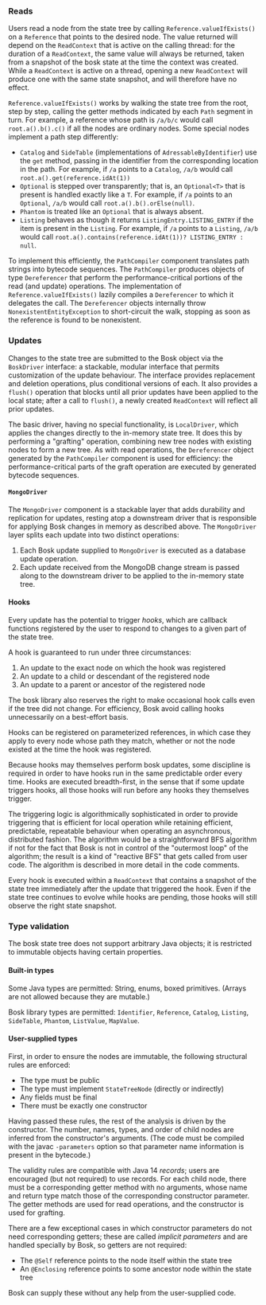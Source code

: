 ### Reads

Users read a node from the state tree by calling `Reference.valueIfExists()` on a `Reference` that points to the desired node.
The value returned will depend on the `ReadContext` that is active on the calling thread:
for the duration of a `ReadContext`, the same value will always be returned,
taken from a snapshot of the bosk state at the time the context was created.
While a `ReadContext` is active on a thread, opening a new `ReadContext` will produce one with the same state snapshot,
and will therefore have no effect.

`Reference.valueIfExists()` works by walking the state tree from the root, step by step,
calling the getter methods indicated by each `Path` segment in turn.
For example, a reference whose path is `/a/b/c` would call `root.a().b().c()`
if all the nodes are ordinary nodes.
Some special nodes implement a path step differently:

- `Catalog` and `SideTable` (implementations of `AdressableByIdentifier`) use the `get` method,
   passing in the identifier from the corresponding location in the path.
   For example, if `/a` points to a `Catalog`, `/a/b` would call `root.a().get(reference.idAt(1))`
- `Optional` is stepped over transparently;
   that is, an `Optional<T>` that is present is handled exactly like a `T`.
   For example, if `/a` points to an `Optional`, `/a/b` would call `root.a().b().orElse(null)`. 
- `Phantom` is treated like an `Optional` that is always absent. 
- `Listing` behaves as though it returns `ListingEntry.LISTING_ENTRY` if the item is present in the `Listing`.
  For example, if `/a` points to a `Listing`, `/a/b` would call `root.a().contains(reference.idAt(1))? LISTING_ENTRY : null`. 

To implement this efficiently, the `PathCompiler` component translates path strings into bytecode sequences.
The `PathCompiler` produces objects of type `Dereferencer` that perform the performance-critical portions of the read (and update) operations.
The implementation of `Reference.valueIfExists()` lazily compiles a `Dereferencer` to which it delegates the call.
The `Dereferencer` objects internally throw `NonexistentEntityException` to short-circuit the walk,
stopping as soon as the reference is found to be nonexistent.

### Updates

Changes to the state tree are submitted to the Bosk object via the `BoskDriver` interface:
a stackable, modular interface that permits customization of the update behaviour.
The interface provides replacement and deletion operations, plus conditional versions of each.
It also provides a `flush()` operation that blocks until all prior updates have been applied to the local state;
after a call to `flush()`, a newly created `ReadContext` will reflect all prior updates.

The basic driver, having no special functionality, is `LocalDriver`, which applies the changes directly to the in-memory state tree.
It does this by performing a "grafting" operation, combining new tree nodes with existing nodes to form a new tree.
As with read operations, the `Dereferencer` object generated by the `PathCompiler` component is used for efficiency:
the performance-critical parts of the graft operation are executed by generated bytecode sequences.

#### `MongoDriver`

The `MongoDriver` component is a stackable layer that adds durability and replication for updates,
resting atop a downstream driver that is responsible for applying Bosk changes in memory as described above.
The `MongoDriver` layer splits each update into two distinct operations:

1. Each Bosk update supplied to `MongoDriver` is executed as a database update operation.
2. Each update received from the MongoDB change stream is passed along to the downstream driver to be applied to the in-memory state tree.

#### Hooks

Every update has the potential to trigger _hooks_, which are callback functions registered by the user to respond to changes to a given part of the state tree.

A hook is guaranteed to run under three circumstances:
1. An update to the exact node on which the hook was registered
2. An update to a child or descendant of the registered node
3. An update to a parent or ancestor of the registered node

The bosk library also reserves the right to make occasional hook calls even if the tree did not change.
For efficiency, Bosk avoid calling hooks unnecessarily on a best-effort basis.

Hooks can be registered on parameterized references, in which case they apply to every node whose path they match,
whether or not the node existed at the time the hook was registered.

Because hooks may themselves perform bosk updates, some discipline is required in order to have hooks run in the same predictable order every time.
Hooks are executed breadth-first, in the sense that if some update triggers hooks,
all those hooks will run before any hooks they themselves trigger.

The triggering logic is algorithmically sophisticated in order to provide triggering that is efficient for local operation
while retaining efficient, predictable, repeatable behaviour when operating an asynchronous, distributed fashion.
The algorithm would be a straightforward BFS algorithm if not for the fact that Bosk is not in control of the "outermost loop" of the algorithm;
the result is a kind of "reactive BFS" that gets called from user code.
The algorithm is described in more detail in the code comments.

Every hook is executed within a `ReadContext` that contains a snapshot of the state tree immediately after the update that triggered the hook.
Even if the state tree continues to evolve while hooks are pending, those hooks will still observe the right state snapshot.

### Type validation

The bosk state tree does not support arbitrary Java objects; it is restricted to immutable objects having certain properties.

#### Built-in types

Some Java types are permitted: String, enums, boxed primitives. (Arrays are not allowed because they are mutable.)

Bosk library types are permitted: `Identifier`, `Reference`, `Catalog`, `Listing`, `SideTable`, `Phantom`, `ListValue`, `MapValue`.

#### User-supplied types

First, in order to ensure the nodes are immutable, the following structural rules are enforced:
- The type must be public
- The type must implement `StateTreeNode` (directly or indirectly) 
- Any fields must be final
- There must be exactly one constructor

Having passed these rules, the rest of the analysis is driven by the constructor.
The number, names, types, and order of child nodes are inferred from the constructor's arguments.
(The code must be compiled with the javac `-parameters` option so that parameter name information is present in the bytecode.)

The validity rules are compatible with Java 14 _records_; users are encouraged (but not required) to use records.
For each child node, there must be a corresponding getter method with no arguments,
whose name and return type match those of the corresponding constructor parameter.
The getter methods are used for read operations, and the constructor is used for grafting.

There are a few exceptional cases in which constructor parameters do not need corresponding getters;
these are called _implicit parameters_ and are handled specially by Bosk, so getters are not required:

- The `@Self` reference points to the node itself within the state tree
- An `@Enclosing` reference points to some ancestor node within the state tree

Bosk can supply these without any help from the user-supplied code.
